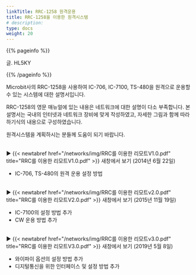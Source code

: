 ```yaml
---
linkTitle: RRC-1258 원격운용
title: RRC-1258을 이용한 원격시스템
# description:
type: docs
weight: 20
---
```


{{% pageinfo %}}

글. HL5KY

{{% /pageinfo %}}


Microbit사의 RRC-1258을 사용하여 IC-706, IC-7100, TS-480을 원격으로 운용할 수 있는 시스템에 대한 설명서입니다.

RRC-1258의 영문 매뉴얼에 있는 내용은 네트워크에 대한 설명이 다소 부족합니다. 본 설명서는 국내의 인터넷과 네트워크 장비에 맞게 작성하였고, 자세한 그림과 함께 따라하기식의 내용으로 구성하였습니다.

원격시스템을 계획하시는 분들께 도움이 되기 바랍니다.<br><br>

▶ {{< newtabref href="/networks/img/RRC를 이용한 리모트V1.0.pdf" title="RRC를 이용한 리모트V1.0.pdf" >}} 새창에서 보기 (2014년 6월 22일)<br>
- IC-706, TS-480의 원격 운용 설정 방법<br><br>

▶ {{< newtabref href="/networks/img/RRC를 이용한 리모트v2.0.pdf" title="RRC를 이용한 리모트V2.0.pdf" >}} 새창에서 보기 (2015년 11월 19일)<br>
- IC-7100의 설정 방법 추가
- CW 운용 방법 추가<br><br>

▶ {{< newtabref href="/networks/img/RRC를 이용한 리모트v3.0.pdf" title="RRC를 이용한 리모트V3.0.pdf" >}} 새창에서 보기 (2019년 5월 8일)<br>
- 와이파이 옵션의 설정 방법 추가<br>
- 디지털통신을 위한 인터페이스 및 설정 방법 추가

